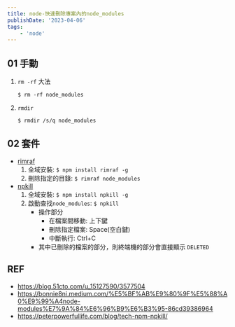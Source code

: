 ```yaml
---
title: node-快速刪除專案內的node_modules
publishDate: '2023-04-06'
tags: 
    - 'node'
---
```


## 01 手動
1. `rm -rf` 大法
    ```
    $ rm -rf node_modules
    ```
2. `rmdir`
    ```
    $ rmdir /s/q node_modules
    ```
    
## 02 套件
- [rimraf](https://www.npmjs.com/package/rimraf)
   1. 全域安裝: `$ npm install rimraf -g`
   2. 刪除指定的目錄: `$ rimraf node_modules`
- [npkill](https://www.npmjs.com/package/npkill)
  1. 全域安裝: `$ npm install npkill -g`
  2. 啟動查找`node_modules`: `$ npkill`
     * 操作部分
         * 在檔案間移動: 上下鍵 
         * 刪除指定檔案: Space(空白鍵) 
         * 中斷執行: Ctrl+C
     * 其中已刪除的檔案的部分，則終端機的部分會直接顯示 `DELETED`

## REF
- https://blog.51cto.com/u_15127590/3577504
- https://bonnie8ni.medium.com/%E5%BF%AB%E9%80%9F%E5%88%A0%E9%99%A4node-modules%E7%9A%84%E6%96%B9%E6%B3%95-86cd39386964
- https://peterpowerfullife.com/blog/tech-npm-npkill/